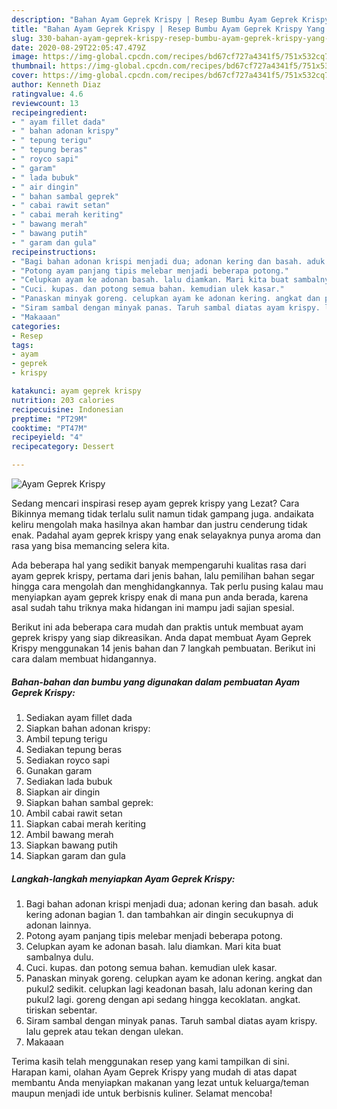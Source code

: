 ```yaml
---
description: "Bahan Ayam Geprek Krispy | Resep Bumbu Ayam Geprek Krispy Yang Lezat Sekali"
title: "Bahan Ayam Geprek Krispy | Resep Bumbu Ayam Geprek Krispy Yang Lezat Sekali"
slug: 330-bahan-ayam-geprek-krispy-resep-bumbu-ayam-geprek-krispy-yang-lezat-sekali
date: 2020-08-29T22:05:47.479Z
image: https://img-global.cpcdn.com/recipes/bd67cf727a4341f5/751x532cq70/ayam-geprek-krispy-foto-resep-utama.jpg
thumbnail: https://img-global.cpcdn.com/recipes/bd67cf727a4341f5/751x532cq70/ayam-geprek-krispy-foto-resep-utama.jpg
cover: https://img-global.cpcdn.com/recipes/bd67cf727a4341f5/751x532cq70/ayam-geprek-krispy-foto-resep-utama.jpg
author: Kenneth Diaz
ratingvalue: 4.6
reviewcount: 13
recipeingredient:
- " ayam fillet dada"
- " bahan adonan krispy"
- " tepung terigu"
- " tepung beras"
- " royco sapi"
- " garam"
- " lada bubuk"
- " air dingin"
- " bahan sambal geprek"
- " cabai rawit setan"
- " cabai merah keriting"
- " bawang merah"
- " bawang putih"
- " garam dan gula"
recipeinstructions:
- "Bagi bahan adonan krispi menjadi dua; adonan kering dan basah. aduk kering adonan bagian 1. dan tambahkan air dingin secukupnya di adonan lainnya."
- "Potong ayam panjang tipis melebar menjadi beberapa potong."
- "Celupkan ayam ke adonan basah. lalu diamkan. Mari kita buat sambalnya dulu."
- "Cuci. kupas. dan potong semua bahan. kemudian ulek kasar."
- "Panaskan minyak goreng. celupkan ayam ke adonan kering. angkat dan pukul2 sedikit. celupkan lagi keadonan basah, lalu adonan kering dan pukul2 lagi. goreng dengan api sedang hingga kecoklatan. angkat. tiriskan sebentar."
- "Siram sambal dengan minyak panas. Taruh sambal diatas ayam krispy. lalu geprek atau tekan dengan ulekan."
- "Makaaan"
categories:
- Resep
tags:
- ayam
- geprek
- krispy

katakunci: ayam geprek krispy 
nutrition: 203 calories
recipecuisine: Indonesian
preptime: "PT29M"
cooktime: "PT47M"
recipeyield: "4"
recipecategory: Dessert

---
```



![Ayam Geprek Krispy](https://img-global.cpcdn.com/recipes/bd67cf727a4341f5/751x532cq70/ayam-geprek-krispy-foto-resep-utama.jpg)

Sedang mencari inspirasi resep ayam geprek krispy yang Lezat? Cara Bikinnya memang tidak terlalu sulit namun tidak gampang juga. andaikata keliru mengolah maka hasilnya akan hambar dan justru cenderung tidak enak. Padahal ayam geprek krispy yang enak selayaknya punya aroma dan rasa yang bisa memancing selera kita.



Ada beberapa hal yang sedikit banyak mempengaruhi kualitas rasa dari ayam geprek krispy, pertama dari jenis bahan, lalu pemilihan bahan segar hingga cara mengolah dan menghidangkannya. Tak perlu pusing kalau mau menyiapkan ayam geprek krispy enak di mana pun anda berada, karena asal sudah tahu triknya maka hidangan ini mampu jadi sajian spesial.


Berikut ini ada beberapa cara mudah dan praktis untuk membuat ayam geprek krispy yang siap dikreasikan. Anda dapat membuat Ayam Geprek Krispy menggunakan 14 jenis bahan dan 7 langkah pembuatan. Berikut ini cara dalam membuat hidangannya.

<!--inarticleads1-->

##### Bahan-bahan dan bumbu yang digunakan dalam pembuatan Ayam Geprek Krispy:

1. Sediakan  ayam fillet dada
1. Siapkan  bahan adonan krispy:
1. Ambil  tepung terigu
1. Sediakan  tepung beras
1. Sediakan  royco sapi
1. Gunakan  garam
1. Sediakan  lada bubuk
1. Siapkan  air dingin
1. Siapkan  bahan sambal geprek:
1. Ambil  cabai rawit setan
1. Siapkan  cabai merah keriting
1. Ambil  bawang merah
1. Siapkan  bawang putih
1. Siapkan  garam dan gula




<!--inarticleads2-->

##### Langkah-langkah menyiapkan Ayam Geprek Krispy:

1. Bagi bahan adonan krispi menjadi dua; adonan kering dan basah. aduk kering adonan bagian 1. dan tambahkan air dingin secukupnya di adonan lainnya.
1. Potong ayam panjang tipis melebar menjadi beberapa potong.
1. Celupkan ayam ke adonan basah. lalu diamkan. Mari kita buat sambalnya dulu.
1. Cuci. kupas. dan potong semua bahan. kemudian ulek kasar.
1. Panaskan minyak goreng. celupkan ayam ke adonan kering. angkat dan pukul2 sedikit. celupkan lagi keadonan basah, lalu adonan kering dan pukul2 lagi. goreng dengan api sedang hingga kecoklatan. angkat. tiriskan sebentar.
1. Siram sambal dengan minyak panas. Taruh sambal diatas ayam krispy. lalu geprek atau tekan dengan ulekan.
1. Makaaan




Terima kasih telah menggunakan resep yang kami tampilkan di sini. Harapan kami, olahan Ayam Geprek Krispy yang mudah di atas dapat membantu Anda menyiapkan makanan yang lezat untuk keluarga/teman maupun menjadi ide untuk berbisnis kuliner. Selamat mencoba!
